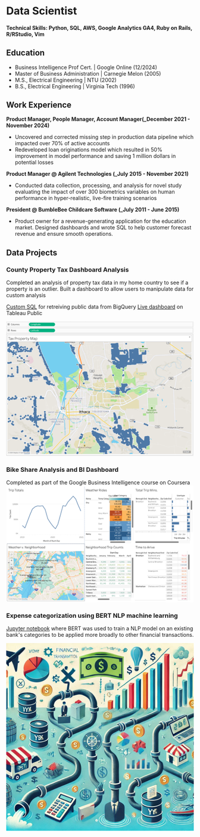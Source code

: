 # Data Scientist

#### Technical Skills: Python, SQL, AWS, Google Analytics GA4, Ruby on Rails, R/RStudio, Vim

## Education
- Business Intelligence Prof Cert. | Google Online (12/2024)
- Master of Business Administration  | Carnegie Melon (2005)							       		
- M.S., Electrical Engineering	| NTU	(2002)	        		
- B.S., Electrical Engineering | Virginia Tech (1996)

## Work Experience
**Product Manager, People Manager, Account Manager(_December 2021 - November 2024)**
- Uncovered and corrected missing step in production data pipeline which impacted over 70% of active accounts
- Redeveloped loan originations model which resulted in 50% improvement in model performance and saving 1 million dollars in potential losses

**Product Manager @ Agilent Technologies (_July 2015 - November 2021)**
- Conducted data collection, processing, and analysis for novel study evaluating the impact of over 300 biometrics variables on human performance in hyper-realistic, live-fire training scenarios

**President @ BumbleBee Childcare Software (_July 2011 - June 2015)**
- Product owner for a revenue-generating application for the education market. Designed dashboards and wrote SQL to help customer forecast revenue and ensure smooth operations.

## Data Projects
### County Property Tax Dashboard Analysis

Completed an analysis of property tax data in my home country to see if a property is an outlier. Built a dashboard to allow users to manipulate data for custom analysis

[Custom SQL](https://github.com/gitmijn/bi_data_analysis_bike_share_project/blob/main/bikeshare_trips.sql) for retreiving public data from BigQuery
[Live dashboard]([url](https://public.tableau.com/app/profile/jeffrey.holden/viz/BIC3M3_Activity/MDOTDash?publish=yes)) on Tableau Public

![Tableau Dashboard](/assets/img/dashboard_image.png)



### Bike Share Analysis and BI Dashboard

Completed as part of the Google Business Intelligence course on Coursera
![Tableau Dashboard](/assets/img/dashboard_image_cyclistic.png)


### Expense categorization using BERT NLP machine learning

[Jupyter notebook]([url](https://github.com/gitmijn/ml_categorize_transaction/tree/main)) where BERT was used to train a NLP model on an existing bank's categories to be applied more broadly to other financial transactions.

![Category mapping](/assets/img/financial_transactions_categorized.png)



